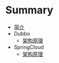# Summary

* [简介](README.md)
* Dubbo
    * [架构原理](Dubbo/Dubbo架构原理.md)
* SpringCloud
    * [架构原理](SpringCloud/SpringCloud架构原理.md)

